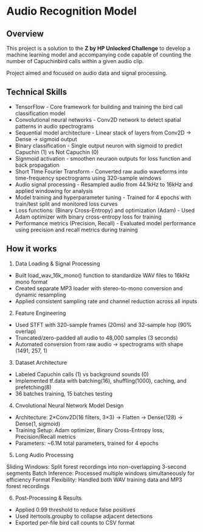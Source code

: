 # Audio Recognition Model

## Overview
This project is a solution to the **Z by HP Unlocked Challenge** to develop a machine learning model and accompanying code capable of counting the number of Capuchinbird calls within a given audio clip.

Project aimed and focused on audio data and signal processing.

## Technical Skills
- TensorFlow                                      - Core framework for building and training the bird call classification model
- Convolutional neural networks                   - Conv2D network to detect spatial patterns in audio spectrograms
- Sequential model architecture                   - Linear stack of layers from Conv2D → Dense → sigmoid output
- Binary classification                           - Single output neuron with sigmoid to predict Capuchin (1) vs Not Capuchin (0)
- Signmoid activation                             - smoothen neuraon outputs for loss function and back propagation
- Short TIme Fourier Transform                    - Converted raw audio waveforms into time-frequency spectrograms using 320-sample windows
- Audio signal processing                         - Resampled audio from 44.1kHz to 16kHz and applied windowing for analysis
- Model training and hyperparameter tuning        - Trained for 4 epochs with train/test split and monitored loss curves
- Loss functions: (Binary Cross-Entropy) and optimization (Adam) - Used Adam optimizer with binary cross-entropy loss for training
- Performance metrics (Precision, Recall)         - Evaluated model performance using precision and recall metrics during training


## How it works
1. Data Loading & Signal Processing

- Built load_wav_16k_mono() function to standardize WAV files to 16kHz mono format
- Created separate MP3 loader with stereo-to-mono conversion and dynamic resampling
- Applied consistent sampling rate and channel reduction across all inputs

2. Feature Engineering

- Used STFT with 320-sample frames (20ms) and 32-sample hop (90% overlap)
- Truncated/zero-padded all audio to 48,000 samples (3 seconds)
- Automated conversion from raw audio → spectrograms with shape (1491, 257, 1)

3. Dataset Architecture

- Labeled Capuchin calls (1) vs background sounds (0)
- Implemented tf.data with batching(16), shuffling(1000), caching, and prefetching(8)
- 36 batches training, 15 batches testing

4. Cnvolutional Neural Network Model Design

- Architecture: 2×Conv2D(16 filters, 3×3) → Flatten → Dense(128) → Dense(1, sigmoid)
- Training Setup: Adam optimizer, Binary Cross-Entropy loss, Precision/Recall metrics
- Parameters: ~6.1M total parameters, trained for 4 epochs

5. Long Audio Processing

Sliding Windows: Split forest recordings into non-overlapping 3-second segments
Batch Inference: Processed multiple windows simultaneously for efficiency
Format Flexibility: Handled both WAV training data and MP3 forest recordings

6. Post-Processing & Results

- Applied 0.99 threshold to reduce false positives
- Used itertools.groupby to collapse adjacent detections
- Exported per-file bird call counts to CSV format
